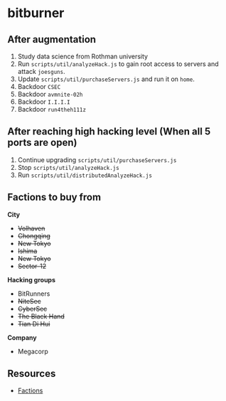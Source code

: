 # bitburner

## After augmentation
1. Study data science from Rothman university
2. Run `scripts/util/analyzeHack.js` to gain root access to servers and attack `joesguns`.
3. Update `scripts/util/purchaseServers.js` and run it on `home`.
4. Backdoor `CSEC`
5. Backdoor `avmnite-02h`
6. Backdoor `I.I.I.I`
7. Backdoor `run4theh111z`

## After reaching high hacking level (When all 5 ports are open)
1. Continue upgrading `scripts/util/purchaseServers.js`
2. Stop `scripts/util/analyzeHack.js`
3. Run `scripts/util/distributedAnalyzeHack.js`

## Factions to buy from
**City**
* ~~Volhaven~~
* ~~Chongqing~~
* ~~New Tokyo~~
* ~~Ishima~~
* ~~New Tokyo~~
* ~~Sector-12~~

**Hacking groups**
* BitRunners
* ~~NiteSec~~
* ~~CyberSec~~
* ~~The Black Hand~~
* ~~Tian Di Hui~~

**Company**
* Megacorp

## Resources
* [Factions](https://bitburner.readthedocs.io/en/latest/basicgameplay/factions.html)